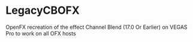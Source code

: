 # LegacyCBOFX
OpenFX recreation of the effect Channel Blend (17.0 Or Earlier) on VEGAS Pro to work on all OFX hosts

